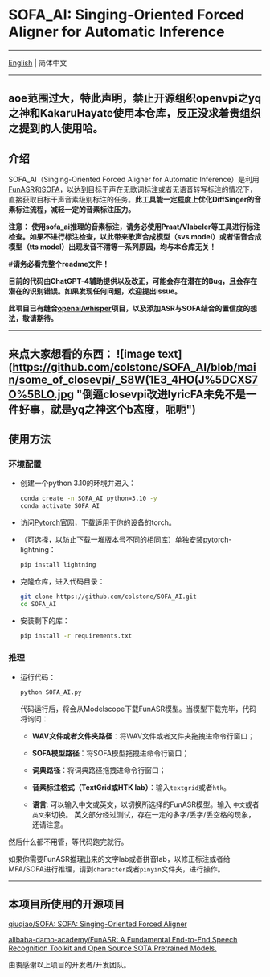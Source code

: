 # SOFA_AI: Singing-Oriented Forced Aligner for Automatic Inference

---

[English](https://github.com/colstone/SOFA_AI/blob/main/README_EN.md) | 简体中文

---
aoe范围过大，特此声明，禁止开源组织openvpi之yq之神和KakaruHayate使用本仓库，反正没求着贵组织之提到的人使用哈。
---
## 介绍

SOFA_AI（Singing-Oriented Forced Aligner for Automatic Inference）是利用[FunASR](https://github.com/alibaba-damo-academy/FunASR)和[SOFA](https://github.com/qiuqiao/SOFA)，以达到目标干声在无歌词标注或者无语音转写标注的情况下，直接获取目标干声音素级别标注的任务。__此工具能一定程度上优化DiffSinger的音素标注流程，减轻一定的音素标注压力。__

__注意：__
__使用sofa_ai推理的音素标注，请务必使用Praat/Vlabeler等工具进行标注检查。如果不进行标注检查，以此带来歌声合成模型（svs model）或者语音合成模型（tts model）出现发音不清等一系列原因，均与本仓库无关！__

#__请务必看完整个readme文件！__

__目前的代码由ChatGPT-4辅助提供以及改正，可能会存在潜在的Bug，且会存在潜在的识别错误。如果发现任何问题，欢迎提出issue。__

__此项目已有缝合[openai/whisper](https://github.com/openai/whisper)项目，以及添加ASR与SOFA结合的置信度的想法，敬请期待。__

---
来点大家想看的东西：
![image text](https://github.com/colstone/SOFA_AI/blob/main/some_of_closevpi/_S8W(1E3_4HO(J%5DCXS7O%5BLO.jpg "倒逼closevpi改进lyricFA未免不是一件好事，就是yq之神这个b态度，呃呃")
---

## 使用方法

### 环境配置

- 创建一个python 3.10的环境并进入：
  
  ```bash
  conda create -n SOFA_AI python=3.10 -y
  conda activate SOFA_AI
  ```

- 访问[Pytorch官网](http://www.pytorch.org)，下载适用于你的设备的torch。

- （可选择，以防止下载一堆版本号不同的相同库）单独安装pytorch-lightning：
  
  ```bash
  pip install lightning
  ```

- 克隆仓库，进入代码目录：
  
  ```bash
  git clone https://github.com/colstone/SOFA_AI.git
  cd SOFA_AI
  ```

- 安装剩下的库：
  
  ```bash
  pip install -r requirements.txt
  ```

### 推理

- 运行代码：
  
  ```bash
  python SOFA_AI.py
  ```
  
  代码运行后，将会从Modelscope下载FunASR模型。当模型下载完毕，代码将询问：
  
  - __WAV文件或者文件夹路径__：将WAV文件或者文件夹拖拽进命令行窗口；
  
  - __SOFA模型路径__：将SOFA模型拖拽进命令行窗口；
  
  - __词典路径__：将词典路径拖拽进命令行窗口；
  
  - __音素标注格式（TextGrid或HTK lab）__：输入`textgrid`或者`htk`。
 
  - __语言__: 可以输入中文或英文，以切换所选择的FunASR模型。输入 `中文`或者`英文`来切换。
    英文部分经过测试，存在一定的多字/丢字/丢空格的现象，还请注意。

然后什么都不用管，等代码跑完就行。

如果你需要FunASR推理出来的文字lab或者拼音lab，以修正标注或者给MFA/SOFA进行推理，请到`character`或者`pinyin`文件夹，进行操作。

---

## 本项目所使用的开源项目

[qiuqiao/SOFA: SOFA: Singing-Oriented Forced Aligner](https://github.com/qiuqiao/SOFA)

[alibaba-damo-academy/FunASR: A Fundamental End-to-End Speech Recognition Toolkit and Open Source SOTA Pretrained Models.](https://github.com/alibaba-damo-academy/FunASR)

由衷感谢以上项目的开发者/开发团队。
